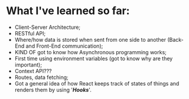 # What I've learned so far:
- Client-Server Architecture;
- RESTful API; <!-- kind of... -->
- Where/how data is stored when sent from one side to another (Back-End and Front-End communication);
- KIND OF got to know how Asynchronous programming works;
- First time using environment variables (got to know why are they important);
- Context API???
- Routes, data fetching;
- Got a general idea of how React keeps track of states of things and renders them by using '**_Hooks_**'.